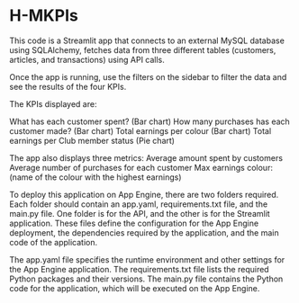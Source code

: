 # H-MKPIs

This code is a Streamlit app that connects to an external MySQL database using SQLAlchemy, fetches data from three different tables (customers, articles, and transactions) using API calls.


Once the app is running, use the filters on the sidebar to filter the data and see the results of the four KPIs.

The KPIs displayed are:

What has each customer spent? (Bar chart)
How many purchases has each customer made? (Bar chart)
Total earnings per colour (Bar chart)
Total earnings per Club member status (Pie chart)

The app also displays three metrics:
Average amount spent by customers
Average number of purchases for each customer
Max earnings colour: (name of the colour with the highest earnings)

To deploy this application on App Engine, there are two folders required. Each folder should contain an app.yaml, requirements.txt file, and the main.py file. One folder is for the API, and the other is for the Streamlit application. These files define the configuration for the App Engine deployment, the dependencies required by the application, and the main code of the application.

The app.yaml file specifies the runtime environment and other settings for the App Engine application. The requirements.txt file lists the required Python packages and their versions. The main.py file contains the Python code for the application, which will be executed on the App Engine.





